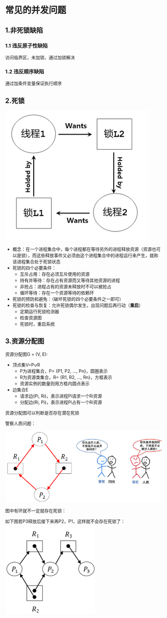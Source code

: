 # 常见的并发问题

## 1.非死锁缺陷

### 1.1 违反原子性缺陷

访问临界区，未加锁，通过加锁解决

### 1.2 违反顺序缺陷

通过加条件变量保证执行顺序



## 2.死锁

![image-20241015145121002](./assets/6.常见的并发问题/image-20241015145121002.png)

* 概念：在一个进程集合中，每个进程都在等待另外的进程释放资源（资源也可以是锁），而这些释放事件又必须由这个进程集合中的进程运行来产生，就称该进程集合处于死锁状态
* 死锁的四个必要条件：
  * 互斥占用：存在必须互斥使用的资源
  * 持有并等待：存在占有资源而又等待其他资源的进程
  * 非抢占：进程占有的资源未释放时不可以被抢占
  * 循环等待：存在一个资源等待的依赖环
* 死锁的预防和避免：（破坏死锁的四个必要条件之一即可）
* 死锁的检查与恢复：允许死锁偶尔发生，出现问题后再行动（**重启**）
  * 定期运行死锁检测器
  * 检查资源图
  * 死锁时，重启系统


## 3.资源分配图

资源分配图G = (V, E):

* 顶点集V=P∪R
  * P为进程集合，P= {P1, P2, …, Pn}，圆圈表示
  * R为资源类集合，R= {R1, R2, …, Rn}，方框表示
  * 资源实例的数量则用方框内圆点表示
* 边集合E
  * 请求边(Pi, Ri)，表示进程Pi请求一个Ri资源
  * 分配边(Ri, Pi)，表示进程Pi占有一个Ri资源

资源分配图可以判断是否存在潜在死锁

警察人质问题：

![image-20241201092914612](./assets/6.常见的并发问题/image-20241201092914612.png)

图中有环就不一定就存在死锁：

如下图若P3释放后接下来再P2，P1，这样就不会存在死锁了：

![image-20241201093207080](./assets/6.常见的并发问题/image-20241201093207080.png)

